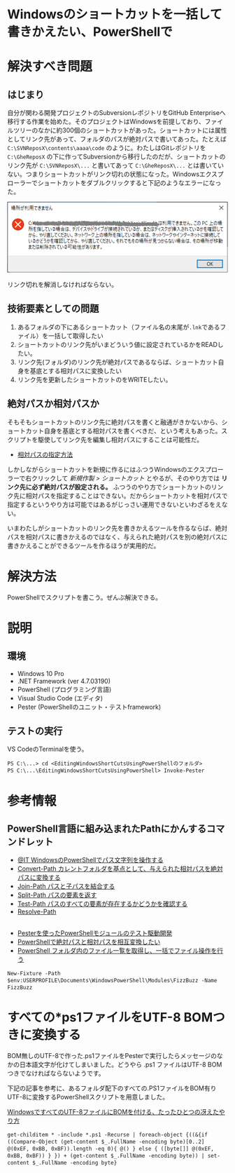 Windowsのショートカットを一括して書きかえたい、PowerShellで
==============

# 解決すべき問題

## はじまり

自分が関わる開発プロジェクトのSubversionレポジトリをGitHub Enterpriseへ移行する作業を始めた。そのプロジェクトはWindowsを前提しており、ファイルツリーのなかに約300個のショートカットがあった。ショートカットには属性としてリンク先があって、フォルダのパスが絶対パスで書いてあった。たとえば `C:\SVNReposX\contents\aaaa\code` のように。わたしはGitレポジトリを `C:\GheReposX` の下に作ってSubversionから移行したのだが、ショートカットのリンク先が `C:\SVNReposX\...` と書いてあって `C:\GheReposX\...` とは書いていない。つまりショートカットがリンク切れの状態になった。Windowsエクスプローラーでショートカットをダブルクリックすると下記のようなエラーになった。

![場所が利用できません](docs/images/brokenLink.png)

リンク切れを解消しなければならない。

## 技術要素としての問題

1. あるフォルダの下にあるショートカット（ファイル名の末尾が`.lnk`であるファイル）を一括して取得したい
2. ショートカットのリンク先がいまどういう値に設定されているかをREADしたい。
3. リンク先(フォルダ)のリンク先が絶対パスであるならば、ショートカット自身を基底とする相対パスに変換したい
4. リンク先を更新したショートカットのをWRITEしたい。

## 絶対パスか相対パスか

そもそもショートカットのリンク先に絶対パスを書くと融通がきかないから、ショートカット自身を基底とする相対パスを書くべきだ、という考えもあった。スクリプトを駆使してリンク先を編集し相対パスにすることは可能性だ。

- [相対パスの指定方法](https://dulunoj.com/2018/02/13/%E7%9B%B8%E5%AF%BE%E3%83%91%E3%82%B9%E3%81%AE%E6%8C%87%E5%AE%9A%E6%96%B9%E6%B3%95/)

しかしながらショートカットを新規に作るにはふつうWindowsのエクスプローラーで右クリックして *新規作製 > ショートカット* とやるが、そのやり方では **リンク先に必ず絶対パスが設定される。** ふつうのやり方でショートカットのリンク先に相対パスを指定することはできない。だからショートカットを相対パスで指定するというやり方は可能ではあるがじっさい運用できないといわざるをえない。

いまわたしがショートカットのリンク先を書きかえるツールを作るならば、絶対パスを相対パスに書きかえるのではなく、与えられた絶対パスを別の絶対パスに書きかえることができるツールを作るほうが実用的だ。

# 解決方法

PowerShellでスクリプトを書こう。ぜんぶ解決できる。


# 説明

## 環境

- Windows 10 Pro
- .NET Framework (ver 4.7.03190)
- PowerShell (プログラミング言語)
- Visual Studio Code (エディタ)
- Pester (PowerShellのユニット・テストframework)

## テストの実行

VS CodeのTerminalを使う。

```
PS C:\...> cd <EditingWindowsShortCutsUsingPowerShellのフォルダ>
PS C:\...\EditingWindowsShortCutsUsingPowerShell> Invoke-Pester
```


# 参考情報

## PowerShell言語に組み込まれたPathにかんするコマンドレット

- [@IT WindowsのPowerShellでパス文字列を操作する](https://www.atmarkit.co.jp/ait/articles/0809/12/news139.html)
- [Convert-Path カレントフォルダを基点として、与えられた相対パスを絶対パスに変換する](https://forsenergy.com/ja-jp/windowspowershellhelp/html/60cd1f85-c580-454a-8df5-f8ec4ce44a34.htm)
- [Join-Path パスと子パスを結合する](https://forsenergy.com/ja-jp/windowspowershellhelp/html/2c0230a1-fe6b-40f5-8fd2-926ce631b402.htm)
- [Split-Path パスの要素を返す](https://forsenergy.com/ja-jp/windowspowershellhelp/html/efafd4b3-e5cf-4899-b693-3b4a0d91d01a.htm)
- [Test-Path パスのすべての要素が存在するかどうかを確認する](https://forsenergy.com/ja-jp/windowspowershellhelp/html/bce28e12-dc29-4ffd-8f1c-28f877931ebf.htm)
- [Resolve-Path ](https://forsenergy.com/ja-jp/windowspowershellhelp/html/69809773-ce6e-4128-9526-3eaf4b5dc6d5.htm)

##
- [Pesterを使ったPowerShellモジュールのテスト駆動開発](https://qiita.com/yuki451/items/68d4b1f0bc235f7f318d)
- [PowerShellで絶対パスと相対パスを相互変換したい](https://qiita.com/yumura_s/items/0aed4c275432993e9174)
- [PowerShell フォルダ内のファイル一覧を取得し、一括でファイル操作を行う](https://mseeeen.msen.jp/how-to-get-list-of-files-in-folder-with-powershell/)



```
New-Fixture -Path $env:USERPROFILE\Documents\WindowsPowerShell\Modules\FizzBuzz -Name FizzBuzz
```

# すべての*ps1ファイルをUTF-8 BOMつきに変換する

BOM無しのUTF-8で作った.ps1ファイルをPesterで実行したらメッセージのなかの日本語文字が化けてしまいました。どうやら .ps1 ファイルはUTF-8 BOMつきでなければならないようです。

下記の記事を参考に、あるフォルダ配下のすべての.PS1ファイルをBOM有りUTF-8に変換するPowerShellスクリプトを用意しました。

[WindowsですべてのUTF-8ファイルにBOMを付ける、たったひとつの冴えたやり方](https://qiita.com/aokomoriuta/items/b1182d310ec4ef2d76b7)

```
get-childitem * -include *.ps1 -Recurse | foreach-object {((&{if ((Compare-Object (get-content $_.FullName -encoding byte)[0..2] @(0xEF, 0xBB, 0xBF)).length -eq 0){ @() } else { ([byte[]] @(0xEF, 0xBB, 0xBF)) } }) + (get-content $_.FullName -encoding byte)) | set-content $_.FullName -encoding byte}
```